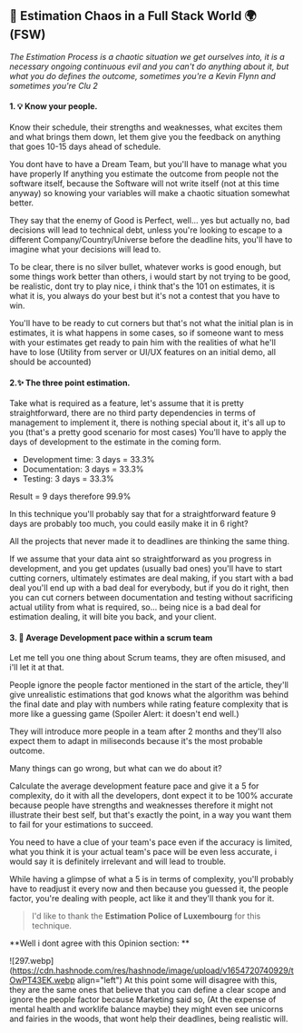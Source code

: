 ## 🤔 Estimation Chaos in a Full Stack World 🌍 (FSW)

*The Estimation Process is a chaotic situation we get ourselves into, it is a necessary ongoing continuous evil and you can't do anything about it, but what you do defines the outcome, sometimes you're a Kevin Flynn and sometimes you're Clu 2*

#### 1. 💡 Know your people.
Know their schedule, their strengths and weaknesses, what excites them and what brings them down, let them give you the feedback on anything that goes 10-15 days ahead of schedule.

You dont have to have a Dream Team, but you'll have to manage what you have properly
If anything you estimate the outcome from people not the software itself, because the Software will not write itself (not at this time anyway) so knowing your variables will make a chaotic situation somewhat better. 

They say that the enemy of Good is Perfect, well... yes but actually no, bad decisions will lead to technical debt, unless you're looking to escape to a different Company/Country/Universe before the deadline hits, you'll have to imagine what your decisions will lead to. 

To be clear, there is no silver bullet, whatever works is good enough, but some things work better than others, i would start by not trying to be good, be realistic, dont try to play nice, i think that's the 101 on estimates, it is what it is, you always do your best but it's not a contest that you have to win. 

You'll have to be ready to cut corners but that's not what the initial plan is in estimates, it is what happens in some cases, so if someone want to mess with your estimates get ready to pain him with the realities of what he'll have to lose (Utility from server or UI/UX features on an initial demo, all should be accounted)

#### 2.✨ The three point estimation.

Take what is required as a feature, let's assume that it is pretty straightforward, there are no third party dependencies in terms of management to implement it, there is nothing special about it, it's all up to you (that's a pretty good scenario for most cases)
You'll have to apply the days of development to the estimate in the coming form. 

   *  Development time: 3 days = 33.3%
   *  Documentation: 3 days = 33.3%
   *  Testing: 3 days = 33.3%

Result = 9 days therefore 99.9% 

In this technique you'll probably say that for a straightforward feature 9 days are probably too much, you could easily make it in 6 right?

All the projects that never made it to deadlines are thinking the same thing. 

If we assume that your data aint so straightforward as you progress in development, and you get updates (usually bad ones) you'll have to start cutting corners, ultimately estimates are deal making, if you start with a bad deal you'll end up with a bad deal for everybody, but if you do it right, then you can cut corners between documentation and testing without sacrificing actual utility from what  is required, so... being nice is a bad deal for estimation dealing, it will bite you back, and your client. 

#### 3. 📐 Average Development pace within a scrum team

Let me tell you one thing about Scrum teams, they are often misused, and i'll let it at that. 

People ignore the people factor mentioned in the start of the article, they'll give unrealistic estimations that god knows what the algorithm was behind the final date and play with numbers while rating feature complexity that is more like a guessing game (Spoiler Alert: it doesn't end well.) 

They will introduce more people in a team after 2 months and they'll also expect them to adapt in miliseconds because it's the most probable outcome.

Many things can go wrong, but what can we do about it? 

Calculate the average development feature pace and give it a 5 for complexity, do it with all the developers, dont expect it to be 100% accurate because people have strengths and weaknesses therefore it might not illustrate their best self, but that's exactly the point, in a way you want them to fail for your estimations to succeed.

You need to have a clue of your team's pace even if the accuracy is limited, what you think it is your actual team's pace will be even less accurate, i would say it is definitely irrelevant and will lead to trouble.

While having a glimpse of what a 5 is in terms of complexity, you'll probably have to readjust it every now and then because you guessed it, the people factor, you're dealing with people, act like it and they'll thank you for it.  

> I'd like to thank the **Estimation Police of Luxembourg** for this technique.

**Well i dont agree with this Opinion section: **

![297.webp](https://cdn.hashnode.com/res/hashnode/image/upload/v1654720740929/tOwPT43EK.webp align="left")
At this point some will disagree with this, they are the same ones that believe that you can define a clear scope and ignore the people factor because Marketing said so, 
(At the expense of mental health and worklife balance maybe) they might even see unicorns and fairies in the woods, that wont help their deadlines, being realistic will.